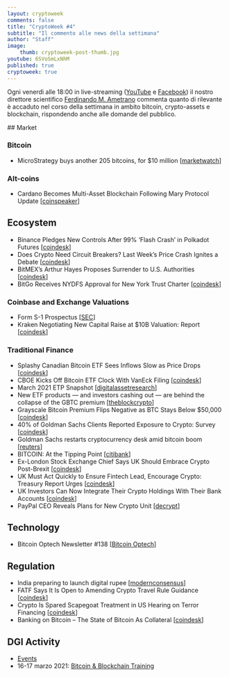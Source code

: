 ```yaml
---
layout: cryptoweek
comments: false
title: "CryptoWeek #4"
subtitle: "Il commento alle news della settimana" 
author: "Staff"
image:
    thumb: cryptoweek-post-thumb.jpg
youtube: 6SVoSmLxNhM
published: true
cryptoweek: true
---
```


Ogni venerdì alle 18:00 in live-streaming
([YouTube](https://www.youtube.com/watch?v=6SVoSmLxNhM&list=PLTLa2tRY91LI9MN6-_ai0J6jTRcY8znDc) e
[Facebook](https://www.facebook.com/DigitalGoldInstitute))
il nostro direttore scientifico [Ferdinando M. Ametrano](https://www.ametrano.net)
commenta quanto di rilevante è accaduto nel corso della settimana
in ambito bitcoin, crypto-assets e blockchain,
rispondendo anche alle domande del pubblico.

<div id='buzzsprout-player-8083493'></div><script src="https://www.buzzsprout.com/1686991/8083493-cryptoweek-4-5-marzo-2021.js?container_id=buzzsprout-player-8083493&player=small" type="text/javascript" charset="utf-8"></script>
## Market

### Bitcoin

- MicroStrategy buys another 205 bitcoins, for $10 million [[marketwatch](https://www.marketwatch.com/story/microstrategy-buys-another-205-bitcoins-for-10-million-2021-03-05)]

### Alt-coins

- Cardano Becomes Multi-Asset Blockchain Following Mary Protocol Update [[coinspeaker](https://www.coinspeaker.com/cardano-multi-asset-blockchain-mary/)]

## Ecosystem

- Binance Pledges New Controls After 99% ‘Flash Crash’ in Polkadot Futures [[coindesk](https://www.coindesk.com/binance-controls-flash-crash-polkadot)]
- Does Crypto Need Circuit Breakers? Last Week’s Price Crash Ignites a Debate [[coindesk](https://www.coindesk.com/does-crypto-need-circuit-breakers-last-weeks-price-crash-ignites-a-debate)]
- BitMEX’s Arthur Hayes Proposes Surrender to U.S. Authorities [[coindesk](https://www.bloomberg.com/news/articles/2021-03-03/bitmex-s-arthur-hayes-proposes-to-surrender-to-u-s-authorities)]
- BitGo Receives NYDFS Approval for New York Trust Charter [[coindesk](https://www.coindesk.com/bitgo-receives-nydfs-approval-for-new-york-trust-charter)]

### Coinbase and Exchange Valuations

- Form S-1 Prospectus [[SEC](https://www.sec.gov/Archives/edgar/data/1679788/000162828021003168/coinbaseglobalincs-1.htm)]
- Kraken Negotiating New Capital Raise at $10B Valuation: Report [[coindesk](https://www.coindesk.com/kraken-exchange-capital-raise)]

### Traditional Finance

- Splashy Canadian Bitcoin ETF Sees Inflows Slow as Price Drops [[coindesk](https://www.coindesk.com/canada-purpose-bitcoin-etf-inflows-slow)]
- CBOE Kicks Off Bitcoin ETF Clock With VanEck Filing [[coindesk](https://www.coindesk.com/cboe-kicks-off-bitcoin-etf-clock-with-vaneck-filing)]
- March 2021 ETP Snapshot [[digitalassetresearch](https://www.digitalassetresearch.com/march-2021-etp-snapshot/)]
- New ETF products — and investors cashing out — are behind the collapse of the GBTC premium [[theblockcrypto](https://www.theblockcrypto.com/linked/96611/jpmorgan-anlysis-bitcoin-gbtc-premium-collapse)]
- Grayscale Bitcoin Premium Flips Negative as BTC Stays Below $50,000 [[coindesk](https://www.coindesk.com/grayscale-negative-premium-bitcoin)]
- 40% of Goldman Sachs Clients Reported Exposure to Crypto: Survey [[coindesk](https://www.coindesk.com/40-of-goldman-sachs-clients-reported-exposure-to-crypto-survey)]
- Goldman Sachs restarts cryptocurrency desk amid bitcoin boom [[reuters](https://www.reuters.com/article/crypto-currency-goldman-sachs/exclusive-goldman-sachs-restarts-cryptocurrency-desk-amid-bitcoin-boom-idUSL2N2KZ0XX)]
- BITCOIN: At the Tipping Point [[citibank](https://ir.citi.com/_tpHpW8MfaZ1QXwGmP1JGMGXXI95qXm3IMJzUJScLMb6XIjtOls6EbDehXMR3B_o9Opi7mdc5tQ%3D)]
- Ex-London Stock Exchange Chief Says UK Should Embrace Crypto Post-Brexit [[coindesk](https://www.coindesk.com/ex-london-stock-exchange-chief-says-uk-should-embrace-crypto-post-brexit)]
- UK Must Act Quickly to Ensure Fintech Lead, Encourage Crypto: Treasury Report Urges [[coindesk](https://www.coindesk.com/uk-must-act-quickly-to-ensure-fintech-lead-encourage-crypto-treasury-report-urges)]
- UK Investors Can Now Integrate Their Crypto Holdings With Their Bank Accounts [[coindesk](https://www.coindesk.com/uk-investors-can-now-integrate-their-crypto-holdings-with-their-bank-accounts)]
- PayPal CEO Reveals Plans for New Crypto Unit [[decrypt](https://decrypt.co/60086/paypal-ceo-schulman-talks-new-crypto-unit)]

## Technology

- Bitcoin Optech Newsletter #138 [[Bitcoin Optech](https://bitcoinops.org/en/newsletters/2021/03/03/)]

## Regulation

- India preparing to launch digital rupee [[modernconsensus](https://modernconsensus.com/regulation/india-preparing-to-launch-digital-rupee/)]
- FATF Says It Is Open to Amending Crypto Travel Rule Guidance [[coindesk](https://www.coindesk.com/fatf-says-it-is-open-to-amending-crypto-travel-rule-guidance)]
- Crypto Is Spared Scapegoat Treatment in US Hearing on Terror Financing [[coindesk](https://www.coindesk.com/crypto-is-spared-scapegoat-treatment-in-us-hearing-on-terror-financing)]
- Banking on Bitcoin – The State of Bitcoin As Collateral [[coindesk](https://www.coindesk.com/research/reports/arcane-research-banking-on-bitcoin-the-state-of-bitcoin-as-collateral)]

## DGI Activity

- [Events](https://dgi.io/events/)
- 16-17 marzo 2021: [Bitcoin & Blockchain Training](https://dgi.io/workshop/)
